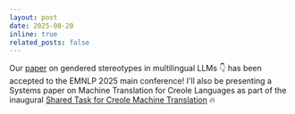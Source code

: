 ```yaml
---
layout: post
date: 2025-08-20
inline: true
related_posts: false
---
```


Our [paper](https://arxiv.org/abs/2506.03867) on gendered stereotypes in multilingual LLMs 👇 has been accepted to the EMNLP 2025 main conference! I'll also be presenting a Systems paper on Machine Translation for Creole Languages as part of the inaugural [Shared Task for Creole Machine Translation](https://www2.statmt.org/wmt25/creole-mt.html) 🔥

